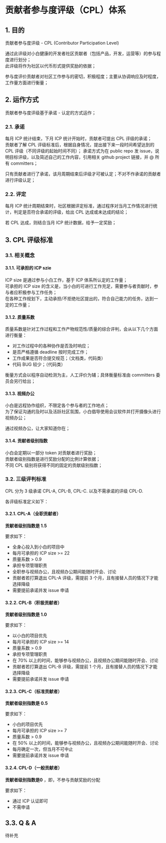 # 贡献者参与度评级（CPL）体系

## 1. 目的

贡献者参与度评级 - CPL (Contributor Participation Level)

通过此评级对小白健康的开发者社区贡献者（包括产品，开发，运营等）的参与程度进行划分；  
此评级将作为社区以代币形式提供奖励的依据；  

参与度评价贡献者对社区工作参与的密切，积极程度；主要从协调响应及时程度，工作量方面进行衡量；


## 2. 运作方式

贡献者参与度评级基于承诺 - 认定的方式运作；

### 2.1. 承诺

每月 ICP 统计结束，下月 ICP 统计开始时，贡献者可提出 CPL 评级的承诺；  
贡献者了解 CPL 评级标准后，根据自身情况，提出接下来一段时间希望达到的 CPL 评级（不同评级的起始时间不同）； 
承诺方式为在 public repo 发 issue，说明目标评级，以及简述自己的工作内容，引用相关 github project 链接，并 @ 所有 committers；

只有贡献者进行了承诺，该月周期结束后评级才可被认定；不对不作承诺的贡献者进行评级认定；


### 2.2. 评定

每月 ICP 统计周期结束时，社区根据评定标准，通过程序对当月工作情况进行统计，判定是否符合承诺的评级，给出 CPL 达成或未达成的结论；

若 CPL 达成，则结合当月 ICP 统计数据，给予一定奖励；


## 3. CPL 评级标准

### 3.1. 相关概念

#### 3.1.1. 可承担的 ICP szie

ICP size 是通过参与小白工作，基于 ICP 体系所认定的工作量；  
可承担的 ICP size 的含义是，当小白的可进行工作充足，需要参与者贡献时，参与者应积极参与工作任务；  
在各种工作规划下，主动承担/不拒绝社区提出的，符合自己能力的任务，达到一定的工作量；  


#### 3.1.2. 质量系数

质量系数是针对工作过程和工作产物规范性/质量的综合评判，会从以下几个方面进行衡量：

- 对工作过程中的各种协作是否及时响应；
- 是否严格遵循 deadline 按时完成工作；
- 工作成果是否符合提交规范；（文档类，代码类）
- 代码 BUG 较少；（代码类）

衡量方式会以程序自动检测为主，人工评价为辅；具体衡量标准由 committers 委员会另行给出；


#### 3.1.3. 视频办公

小白是远程协作组织，不限定各个参与者的工作地点；  
为了保证沟通的及时以及活跃社区氛围，小白倡导使用会议软件并打开摄像头进行视频办公；  

通过视频办公，让大家知道你在；


#### 3.1.4. 贡献者级别指数

小白会定期以一部分 token 对贡献者进行奖励；  
贡献者级别指数是进行奖励分配的比例计算依据；  
不同 CPL 级别将获得不同的固定的贡献级别指数；


### 3.2. 三级评判标准

CPL 分为 3 级承诺 CPL-A, CPL-B, CPL-C. 以及不需承诺的评级 CPL-D.

各评级标准定义如下：  


#### 3.2.1. CPL-A（全职贡献者）

**贡献者级别指数是 1.5**

要求如下：

- 全身心投入到小白的项目中
- 每月可承担的 ICP size >= 22
- 质量系数 > 0.9
- 承担专项管理职责
- 全职参与视频办公，且视频办公期间能随时开会、讨论
- 贡献者若打算退出 CPL-A 评级，需提前 3 个月，且有接替人员的情况下才能选择降级
- 需要提前承诺并发 issue 申请


#### 3.2.2. CPL-B（积极贡献者）

**贡献者级别指数是 1.0**

要求如下：

- 以小白的项目优先
- 每月可承担的 ICP size >= 14
- 质量系数 > 0.9
- 承担专项管理职责
- 在 70% 以上的时间，能够参与视频办公，且视频办公期间能随时开会、讨论
- 贡献者若打算退出 CPL-B 评级，需提前 1 个月，且有接替人员的情况下才能选择降级
- 需要提前承诺并发 issue 申请


#### 3.2.3. CPL-C（标准贡献者）

**贡献者级别指数是 0.5**

要求如下：

- 小白的项目优先
- 每月可承担的 ICP size >= 7
- 质量系数 > 0.9
- 在 50% 以上的时间，能够参与视频办公，且视频办公期间能随时开会、讨论
- 每月确定一次，但当月不可中止
- 需要提前承诺并发 issue 申请


#### 3.2.4. CPL-D（一般贡献者）

**贡献者级别指数是0** ，即，不参与贡献奖励的分配

要求如下：

- 通过 ICP 认证即可
- 不需申请



## 3.3. Q & A

待补充

